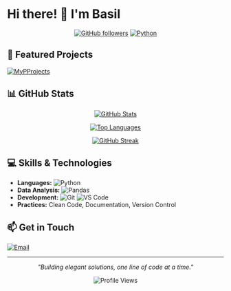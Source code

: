 # Hi there! 👋 I'm Basil

<div align="center">

[![GitHub followers](https://img.shields.io/github/followers/basilionelle?style=social)](https://github.com/basilionelle)
[![Python](https://img.shields.io/badge/Python-Enthusiast-blue?style=flat&logo=python&logoColor=white)](https://github.com/basilionelle/MyPProjects)

</div>

## 🚀 Featured Projects

[![MyPProjects](https://github-readme-stats.vercel.app/api/pin/?username=basilionelle&repo=MyPProjects&theme=dark)](https://github.com/basilionelle/MyPProjects)

## 📊 GitHub Stats

<div align="center">

[![GitHub Stats](https://github-readme-stats.vercel.app/api?username=basilionelle&show_icons=true&theme=dark&count_private=true)](https://github.com/basilionelle)

[![Top Languages](https://github-readme-stats.vercel.app/api/top-langs/?username=basilionelle&layout=compact&theme=dark)](https://github.com/basilionelle)

[![GitHub Streak](https://github-readme-streak-stats.herokuapp.com/?user=basilionelle&theme=dark)](https://github.com/basilionelle)

</div>

## 💻 Skills & Technologies
- **Languages:** ![Python](https://img.shields.io/badge/Python-3.x-blue?style=flat&logo=python&logoColor=white)
- **Data Analysis:** ![Pandas](https://img.shields.io/badge/Pandas-2.x-150458?style=flat&logo=pandas&logoColor=white)
- **Development:** ![Git](https://img.shields.io/badge/Git-F05032?style=flat&logo=git&logoColor=white) ![VS Code](https://img.shields.io/badge/VS_Code-007ACC?style=flat&logo=visual-studio-code&logoColor=white)
- **Practices:** Clean Code, Documentation, Version Control

## 📫 Get in Touch
[![Email](https://img.shields.io/badge/Email-Contact_Me-blue?style=for-the-badge&logo=gmail)](mailto:basilionelle3@gmail.com)

---
<div align="center">

*"Building elegant solutions, one line of code at a time."*

![Profile Views](https://komarev.com/ghpvc/?username=basilionelle&color=blue&style=flat)

</div>
